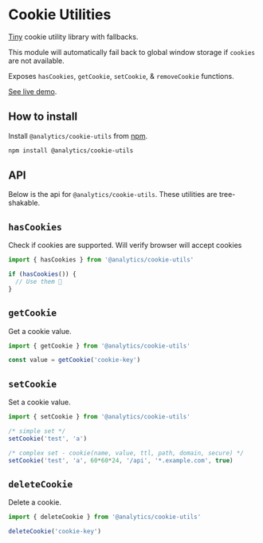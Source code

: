 <!--
title: Javascript Cookie Utilities
pageTitle: Cookie Utils
description: Utility library for managing HTML cookies
-->

# Cookie Utilities

[Tiny](https://bundlephobia.com/result?p=@analytics/cookie-utils) cookie utility library with fallbacks.

This module will automatically fail back to global window storage if `cookies` are not available.

Exposes `hasCookies`, `getCookie`, `setCookie`, & `removeCookie` functions.

[See live demo](https://utils-cookies.netlify.app/).

## How to install

Install `@analytics/cookie-utils` from [npm](https://www.npmjs.com/package/@analytics/cookie-utils).

```bash
npm install @analytics/cookie-utils
```

## API

Below is the api for `@analytics/cookie-utils`. These utilities are tree-shakable.

## `hasCookies`

Check if cookies are supported. Will verify browser will accept cookies

```js
import { hasCookies } from '@analytics/cookie-utils'

if (hasCookies()) {
  // Use them 🍪
}
```


## `getCookie`

Get a cookie value.

```js
import { getCookie } from '@analytics/cookie-utils'

const value = getCookie('cookie-key')
```

## `setCookie`

Set a cookie value.

```js
import { setCookie } from '@analytics/cookie-utils'

/* simple set */
setCookie('test', 'a')

/* complex set - cookie(name, value, ttl, path, domain, secure) */
setCookie('test', 'a', 60*60*24, '/api', '*.example.com', true)
```

## `deleteCookie`

Delete a cookie.

```js
import { deleteCookie } from '@analytics/cookie-utils'

deleteCookie('cookie-key')
```